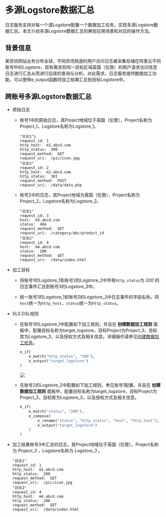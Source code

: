# 多源Logstore数据汇总

日志服务支持对每一个源Logstore配置一个数据加工任务，实现多源Logstore数据汇总。本文介绍多源Logstore数据汇总的典型应用场景和对应的操作方法。

## 背景信息

某资讯网站业务分布全球，不同资讯频道的用户访问日志被采集存储在阿里云不同账号中的Logstore，现有需求将同一目标区域英国（伦敦）的用户请求访问信息日志进行汇总从而进行后续的查询与分析。对此需求，日志服务提供数据加工功能，可以使用e_output函数将加工结果汇总到目标Logstore中。

## 跨账号多源Logstore数据汇总

* 原始日志

  * 账号1中的原始日志，其Project地域位于英国（伦敦），Project名称为Project_1，Logstore名称为Logstore_1。
	```
	"日志1"z
	request_id: 1
	http_host:  m1.abcd.com
	http_status:  200
	request_method:  GET
	request_uri:  /pic/icon.jpg
	"日志2"
	request_id: 2
	http_host:  m2.abcd.com
	http_status:  301
	request_method:  POST
	request_uri:  /data/data.php
	```


  * 账号2中的日志，其Project地域为英国（伦敦），Project名称为Project_2，Logstore名称为Logstore_2。
	```
	"日志1"
	request_id: 3
	host:  m3.abcd.com
	status:  404
	request_method:  GET
	request_uri:  /category/abc/product_id
	"日志2"
	request_id: 4
	host:  m4.abcd.com
	status:  200
	request_method:  GET
	request_uri:  /data/index.html
	```


* 加工目标

  * 将账号1的Logstore_1和账号2的Logstore_2中所有`http_status`为 *200* 的日志事件汇总到账号3的Logstore_3中。

  * 统一账号1的Logstore_1和账号2的Logstore_2中日志事件的字段名称。将`host`统一为`http_host`，`status`统一为`http_status`。



* SLS DSL规则

  * 在账号1的Logstore_1中配置如下加工规则，并且在 **创建数据加工规则** 面板中，配置目标名称为target_logstore，目标Project为Project_3，目标库为Logstore_3，以及授权方式及相关信息。详细操作请参见[创建数据加工任务](https://help.aliyun.com/document_detail/125615.htm?spm=a2c4g.11186623.2.4.6dfb6f4a6EWuGt#task-1181217)。

	```python
	e_if(
		e_match("http_status", "200"),
		e_output("target_logstore")
	)
	```

    ![](/img/dataprocessdemo/数据富化/存储目标.png)

  * 在账号2的Logstore_2中配置如下加工规则，参见账号1配置，并且在 **创建数据加工规则** 面板中，配置目标名称为target_logstore，目标Project为Project_3，目标库为Logstore_3，以及授权方式及相关信息。
	```python
	e_if(
		e_match("status", "200"),
		e_compose(
			e_rename("status", "http_status", "host", "http_host"),
			e_output("target_logstore")
		)
	)
	```


* 加工结果账号3中汇总的日志，其Project地域位于英国（伦敦），Project名称为 *Project_3* ，Logstore名称为 *Logstore_3* 。
	```
	"日志1"
	request_id: 1
	http_host:  m1.abcd.com
	http_status:  200
	request_method:  GET
	request_uri:  /pic/icon.jpg
	"日志2"
	request_id: 4
	http_host:  m4.abcd.com
	http_status:  200
	request_method:  GET
	request_uri:  /data/index.html
	```